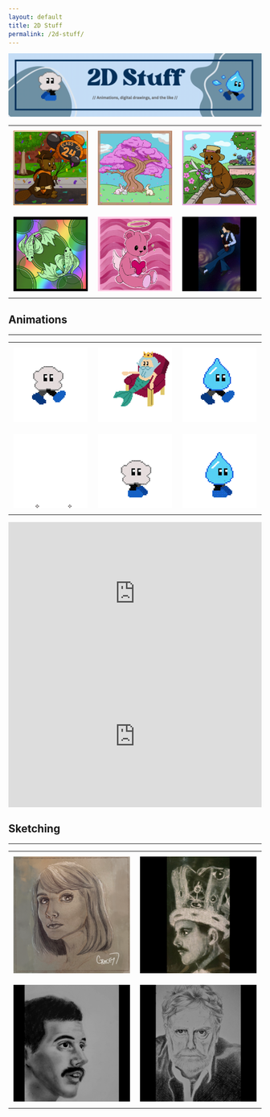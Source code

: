 ```yaml
---
layout: default
title: 2D Stuff
permalink: /2d-stuff/
---
```


<img src="/images/Page_Banners/2D_Stuff_banner.gif" alt="2D Stuff">

<!-- Gallery of digital stuff -->
<table style="border-collapse: collapse; border: none;">
  <tr style="border: none;">
    <td style="border: none; padding: 10px 10px;">
      <img src="/images/2D_Stuff/12.png" alt="Benny Beaver">
    </td>
    <td style="border: none; padding: 10px 10px;">
      <img src="/images/2D_Stuff/4.png" alt="Benny gardening">
    </td>
    <td style="border: none; padding: 10px 10px;">
      <img src="/images/2D_Stuff/8.png" alt="April">
    </td>
  </tr>

<tr style="border: none;">
    <td style="border: none; padding: 10px 10px;">
      <img src="/images/2D_Stuff/7.png" alt="Pisces">
    </td>
    <td style="border: none; padding: 10px 10px;">
      <img src="/images/2D_Stuff/6.png" alt="Valentine Bear">
    </td>
    <td style="border: none; padding: 10px 10px;">
      <img src="/images/2D_Stuff/11.png" alt="Brian May">
    </td>
  </tr>
</table>



## Animations

---

<!-- Gallery of AquaQuest stuff -->
<table style="border-collapse: collapse; border: none;">
  <tr style="border: none;">
    <td style="border: none; padding: 10px 10px;">
      <img src="/images/2D_Stuff/Animations/Cloud_walk.gif" alt="Cloud Idle">
    </td>
    <td style="border: none; padding: 10px 10px;">
      <img src="/images/2D_Stuff/Animations/Neptune.gif" alt="Neptune">
    </td>
    <td style="border: none; padding: 10px 10px;">
      <img src="/images/2D_Stuff/Animations/Water.gif" alt="Water Guy Idle">
    </td>
  </tr>

<tr style="border: none;">
    <td style="border: none; padding: 10px 10px;">
      <img src="/images/2D_Stuff/Animations/cloud_condense.gif" alt="">
    </td>
    <td style="border: none; padding: 10px 10px;">
      <img src="/images/2D_Stuff/Animations/Cloud.gif" alt="">
    </td>
    <td style="border: none; padding: 10px 10px;">
      <img src="/images/2D_Stuff/Animations/water_evapo.gif" alt="">
    </td>
  </tr>
</table>


<div style="position: relative; padding-bottom: 56.25%; height: 0; overflow: hidden; max-width: 100%; height: auto;">
  <iframe style="position: absolute; top: 0; left: 0; width: 100%; height: 100%;" src="https://www.youtube.com/embed/EPocvJX_lIQ?si=OwcQbJJDRitj1LAt" title="YouTube video player" frameborder="0" allow="accelerometer; autoplay; clipboard-write; encrypted-media; gyroscope; picture-in-picture; web-share" referrerpolicy="strict-origin-when-cross-origin" allowfullscreen></iframe>
</div>

<div style="position: relative; padding-bottom: 56.25%; height: 0; overflow: hidden; max-width: 100%; height: auto;">
  <iframe style="position: absolute; top: 0; left: 0; width: 100%; height: 100%;" src="https://www.youtube.com/embed/UeTvLGrg__Y?si=3Lwyo5A7G4FOFz0C" title="YouTube video player" frameborder="0" allow="accelerometer; autoplay; clipboard-write; encrypted-media; gyroscope; picture-in-picture; web-share" referrerpolicy="strict-origin-when-cross-origin" allowfullscreen></iframe>
</div>


## Sketching

---

<!-- Gallery of portrait stuff -->
<table style="border-collapse: collapse; border: none;">
  <tr style="border: none;">
    <td style="border: none; padding: 10px 10px;">
      <img src="/images/2D_Stuff/14.png" alt="Benny Beaver">
    </td>
    <td style="border: none; padding: 10px 10px;">
      <img src="/images/2D_Stuff/1.png" alt="Benny gardening">
    </td>
  </tr>

<tr style="border: none;">
    <td style="border: none; padding: 10px 10px;">
      <img src="/images/2D_Stuff/2.png" alt="Pisces">
    </td>
    <td style="border: none; padding: 10px 10px;">
      <img src="/images/2D_Stuff/3.png" alt="Valentine Bear">
    </td>
  </tr>
</table>
